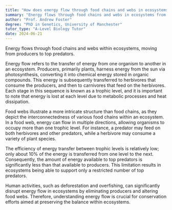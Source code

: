 ```yaml
---
title: "How does energy flow through food chains and webs in ecosystems?"
summary: "Energy flows through food chains and webs in ecosystems from producers to top predators."
author: "Prof. Andrew Foster"
degree: "PhD in Genetics, University of Manchester"
tutor_type: "A-Level Biology Tutor"
date: 2024-06-21
---
```


Energy flows through food chains and webs within ecosystems, moving from producers to top predators. 

Energy flow refers to the transfer of energy from one organism to another in an ecosystem. Producers, primarily plants, harness energy from the sun via photosynthesis, converting it into chemical energy stored in organic compounds. This energy is subsequently transferred to herbivores that consume the producers, and then to carnivores that feed on the herbivores. Each stage in this sequence is known as a trophic level, and it is important to note that energy is lost at each level due to metabolic processes and heat dissipation.

Food webs illustrate a more intricate structure than food chains, as they depict the interconnectedness of various food chains within an ecosystem. In a food web, energy can flow in multiple directions, allowing organisms to occupy more than one trophic level. For instance, a predator may feed on both herbivores and other predators, while a herbivore may consume a variety of plant species.

The efficiency of energy transfer between trophic levels is relatively low; only about $10\%$ of the energy is transferred from one level to the next. Consequently, the amount of energy available to top predators is significantly less than that available to producers. This limitation results in ecosystems being able to support only a restricted number of top predators.

Human activities, such as deforestation and overfishing, can significantly disrupt energy flow in ecosystems by eliminating producers and altering food webs. Therefore, understanding energy flow is crucial for conservation efforts aimed at preserving the balance within ecosystems.
    